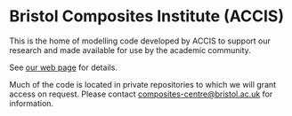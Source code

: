 # Bristol Composites Institute (ACCIS)

This is the home of modelling code developed by ACCIS to support our research
and made available for use by the academic community.

See [our web page](https://accis.github.io) for details.

Much of the code is located in private repositories to which we will grant
access on request. Please contact composites-centre@bristol.ac.uk for
information.
